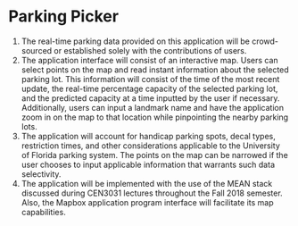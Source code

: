 Parking Picker
=====
1. The real-time parking data provided on this application will be crowd-sourced or established solely with the contributions of users.
2. The application interface will consist of an interactive map. Users can select points on the map and read instant information about the selected parking lot. This information will consist of the time of the most recent update, the real-time percentage capacity of the selected parking lot, and the predicted capacity at a time inputted by the user if necessary. Additionally, users can input a landmark name and have the application zoom in on the map to that location while pinpointing the nearby parking lots.
3. The application will account for handicap parking spots, decal types, restriction times, and other considerations applicable to the University of Florida parking system. The points on the map can be narrowed if the user chooses to input applicable information that warrants such data selectivity.
4. The application will be implemented with the use of the MEAN stack discussed during CEN3031 lectures throughout the Fall 2018 semester. Also, the Mapbox application program interface will facilitate its map capabilities.

